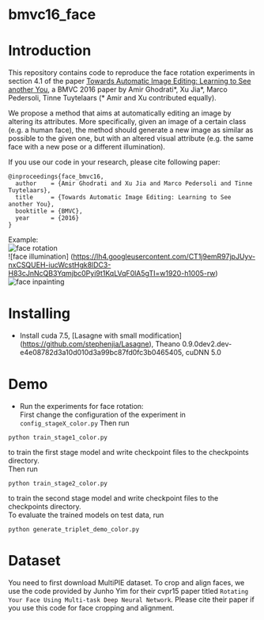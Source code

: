 # bmvc16_face
# Introduction

This repository contains code to reproduce the face rotation experiments in section 4.1 of the paper [Towards Automatic Image Editing: Learning to See another You](http://homes.esat.kuleuven.be/~xjia/xjia_publications/xjia_bmvc16_facefinal.pdf), a BMVC 2016 paper by Amir Ghodrati\*, Xu Jia\*, Marco Pedersoli, Tinne Tuytelaars (\* Amir and Xu contributed equally).

We propose a method that aims at automatically editing an image by altering its attributes. More specifically, given an image of a certain class (e.g. a human face), the method should generate a new image as similar as possible to the given one, but with an altered visual attribute (e.g. the same face with a new pose or a different illumination).

If you use our code in your research, please cite following paper:
```
@inproceedings{face_bmvc16,
  author    = {Amir Ghodrati and Xu Jia and Marco Pedersoli and Tinne Tuytelaars},
  title     = {Towards Automatic Image Editing: Learning to See another You},
  booktitle = {BMVC},
  year      = {2016}
}
```
Example: <br />
![face rotation](https://lh3.googleusercontent.com/654KSk3NgLom0-UDmPmufbPiINyRzOaQN8W7dvvK0dEsDU7Z0R3eeiBUEIE6zWfEUJse0D_YgSdrUHI=w1920-h1005) <br />
![face illumination] (https://lh4.googleusercontent.com/CT1j9emR97jpJUyv-nxCSQUEH-iucWcstHgk8lDC3-H83cJnNcQB3Yqmjbc0Pyi9t1KqLVqF0lA5gTI=w1920-h1005-rw) <br />
![face inpainting](https://lh6.googleusercontent.com/5eVDDPPxtR1pf_2PuXF03TA0nYHBfxVeZIWlhqQNVPop66aNjgb-AXb58F95GRX62HTNnryp3zDlVEo=w1920-h1005) <br />

# Installing
* Install cuda 7.5, [Lasagne with small modification] (https://github.com/stephenjia/Lasagne), Theano 0.9.0dev2.dev-e4e08782d3a10d010d3a99bc87fd0fc3b0465405, cuDNN 5.0


# Demo
* Run the experiments for face rotation: <br />
First change the configuration of the experiment in ```config_stageX_color.py```
Then run
```
python train_stage1_color.py
```
to train the first stage model and write checkpoint files to the checkpoints directory. <br />
Then run
```
python train_stage2_color.py
```
to train the second stage model and write checkpoint files to the checkpoints directory. <br />
To evaluate the trained models on test data, run
```
python generate_triplet_demo_color.py
```


# Dataset
You need to first download MultiPIE dataset.
To crop and align faces, we use the code provided by Junho Yim for their cvpr15 paper titled ```Rotating Your Face Using Multi-task Deep Neural Network```. Please cite their paper if you use this code for face cropping and alignment.


